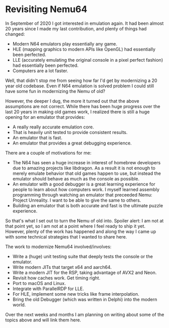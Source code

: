 # Revisiting Nemu64

In September of 2020 I got interested in emulation again. It had been almost 20 years since I made my last contribution, and plenty of things had changed:

* Modern N64 emulators play essentially any game.
* HLE (mapping graphics to modern APIs like OpenGL) had essentially been perfected.
* LLE (accurately emulating the original console in a pixel perfect fashion) had essentially been perfected.
* Computers are a lot faster.

Well, that didn't stop me from seeing how far I'd get by modernizing a 20 year old codebase. Even if N64 emulation is solved problem I could still have some fun in modernizing the Nemu of old?

However, the deeper I dug, the more it turned out that the above assumptions are not correct. While there has been huge progress over the last 20 years in making old games work, I realized there is still a huge opening for an emulator that provides:

* A really really accurate emulation core.
* That is heavily unit tested to provide consistent results.
* An emulator that is fast.
* An emulator that provides a great debugging experience.

There are a couple of motivations for me:
 * The N64 has seen a huge increase in interest of homebrew developers due to amazing projects like libdragon. As a result it is not enough to merely emulate behavior that old games happen to use, but instead the emulator should behave as much as the console as possible.
 * An emulator with a good debugger is a great learning experience for people to learn about how computers work. I myself learned assembly programming through watching an emulator that preceeded Nemu: Project Unreality. I want to be able to give the same to others.
 * Building an emulator that is both accurate and fast is the ultimate puzzle experience.

So that's what I set out to turn the Nemu of old into. Spoiler alert: I am not at that point yet, so I am not at a point where I feel ready to ship it yet. However, plenty of the work has happened and along the way I came up with some technical strategies that I wanted to share here.

The work to modernize Nemu64 involved/involves:
* Write a (huge) unit testing suite that deeply tests the console or the emulator.
* Write modern JITs that target x64 and aarch64.
* Write a modern JIT for the RSP, taking advantage of AVX2 and Neon.
* Revisit how caches work. Get timing right.
* Port to macOS and Linux.
* Integrate with ParallelRDP for LLE.
* For HLE, implement some new tricks like frame interpolation.
* Bring the old Debugger (which was written in Delphi) into the modern world.

Over the next weeks and months I am planning on writing about some of the topics above and will link them here.
